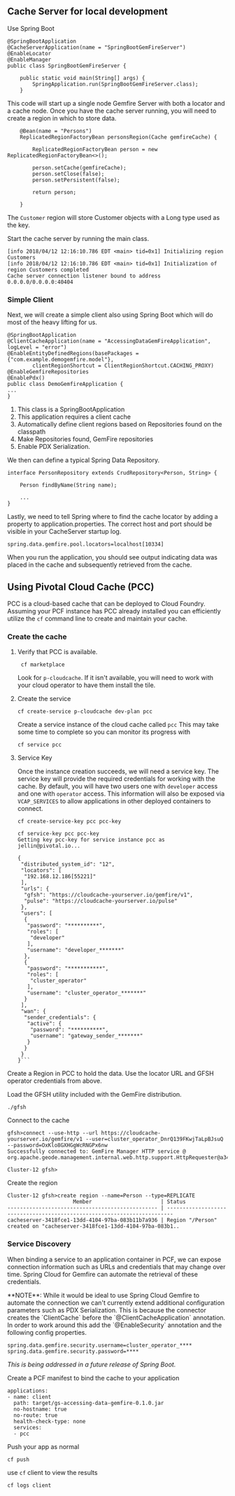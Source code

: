 ##  Cache Server for local development
Use Spring Boot

```
@SpringBootApplication
@CacheServerApplication(name = "SpringBootGemFireServer")
@EnableLocator
@EnableManager
public class SpringBootGemFireServer {

    public static void main(String[] args) {
        SpringApplication.run(SpringBootGemFireServer.class);
    }
```
    
This code will start up a single node Gemfire Server with both a locator and a cache node.  Once you have the cache server running, you will need to create a region in which to store data. 

```
    @Bean(name = "Persons")
    ReplicatedRegionFactoryBean personsRegion(Cache gemfireCache) {

        ReplicatedRegionFactoryBean person = new ReplicatedRegionFactoryBean<>();

        person.setCache(gemfireCache);
        person.setClose(false);
        person.setPersistent(false);

        return person;

    }
```

The `Customer` region will store Customer objects with a Long type used as the key.

Start the cache server by running the main class.

```
[info 2018/04/12 12:16:10.786 EDT <main> tid=0x1] Initializing region Customers
[info 2018/04/12 12:16:10.786 EDT <main> tid=0x1] Initialization of region Customers completed
Cache server connection listener bound to address 0.0.0.0/0.0.0.0:40404
```    
    
### Simple Client

Next, we will create a simple client also using Spring Boot which will do most of the heavy lifting for us.

```
@SpringBootApplication
@ClientCacheApplication(name = "AccessingDataGemFireApplication", logLevel = "error")
@EnableEntityDefinedRegions(basePackages = {"com.example.demogemfire.model"},
        clientRegionShortcut = ClientRegionShortcut.CACHING_PROXY)
@EnableGemfireRepositories
@EnablePdx()
public class DemoGemfireApplication {
...
}
```


1. This class is a SpringBootApplication
2. This application requires a client cache
3. Automatically define client regions based on Repositories found on the classpath
4. Make Repositories found,  GemFire repositories
5. Enable PDX Serialization.  

We then can define a typical Spring Data Repository.

```
interface PersonRepository extends CrudRepository<Person, String> {

    Person findByName(String name);
 
    ...
}    
```    
Lastly, we need to tell Spring where to find the cache locator by adding a property to application.properties. The correct host and port should be visible in your CacheServer startup log.

```
spring.data.gemfire.pool.locators=localhost[10334]
```

When you run the application, you should see output indicating data was placed in the cache and subsequently retrieved from the cache.

## Using Pivotal Cloud Cache (PCC) 
PCC is a cloud-based cache that can be deployed to Cloud Foundry.  Assuming your PCF instance has PCC already installed you can efficiently utilize the `cf` command line to create and maintain your cache.

### Create the cache
1. Verify that PCC is available.
   
   ```
    cf marketplace
    ``` 
    
    Look for ```p-cloudcache```. If it isn't available, you will need to work with your cloud operator to have them install the tile.

2. Create the service

    ```
    cf create-service p-cloudcache dev-plan pcc
    ```
    Create a service instance of the cloud cache called `pcc` This may take some time to complete so you can monitor its progress with

    ```
    cf service pcc
    ```

3. Service Key

    Once the instance creation succeeds, we will need a service key. The service key will provide the required credentials for working with the cache. By default, you will have two users one with `developer` access and one with `operator` access.  This information will also be exposed via `VCAP_SERVICES` to allow applications in other deployed containers to connect.

    ```
    cf create-service-key pcc pcc-key
    ```
    ```
    cf service-key pcc pcc-key                                                         
    Getting key pcc-key for service instance pcc as jellin@pivotal.io...
    
    {
     "distributed_system_id": "12",
     "locators": [
      "192.168.12.186[55221]"
     ],
     "urls": {
      "gfsh": "https://cloudcache-yourserver.io/gemfire/v1",
      "pulse": "https://cloudcache-yourserver.io/pulse"
     },
     "users": [
      {
       "password": "**********",
       "roles": [
        "developer"
       ],
       "username": "developer_*******"
      },
      {
       "password": "***********",
       "roles": [
        "cluster_operator"
       ],
       "username": "cluster_operator_*******"
      }
     ],
     "wan": {
      "sender_credentials": {
       "active": {
        "password": "**********",
        "username": "gateway_sender_*******"
       }
      }
     }
    }```    

Create a Region in PCC to hold the data. Use the locator URL and GFSH operator credentials from above.

Load the GFSH utility included with the GemFire distribution.

```
./gfsh

```
Connect to the cache

```
gfsh>connect --use-http --url https://cloudcache-yourserver.io/gemfire/v1 --user=cluster_operator_DnrQ139FKwjTaLpBJsuQ --password=OxKlo8GXHGgWcRNGPx6nw
Successfully connected to: GemFire Manager HTTP service @ org.apache.geode.management.internal.web.http.support.HttpRequester@a34930a

Cluster-12 gfsh>
```

Create the region

```
Cluster-12 gfsh>create region --name=Person --type=REPLICATE
                     Member                      | Status
------------------------------------------------ | ------------------------------------------------------------------------
cacheserver-3418fce1-13dd-4104-97ba-083b11b7a936 | Region "/Person" created on "cacheserver-3418fce1-13dd-4104-97ba-083b1..
```

### Service Discovery
When binding a service to an application container in PCF, we can expose connection information such as URLs and credentials that may change over time.  Spring Cloud for Gemfire can automate the retrieval of these credentials.

<div class="alert alert-success">       
**NOTE**: While it would be ideal to use Spring Cloud Gemfire to automate the connection we can't currently extend additional configuration parameters such as PDX Serialization.  This is because the connector creates the `ClientCache` before the `@ClientCacheApplication` annotation.  In order to work around this add the `@EnableSecurity` annotation and the following config properties.
</div>

```spring.data.gemfire.pool.locators=192.168.12.185[55221]
spring.data.gemfire.security.username=cluster_operator_****
spring.data.gemfire.security.password=****
```

*This is being addressed in a future release of Spring Boot.*


Create a PCF manifest to bind the cache to your application



```---
applications:
- name: client
  path: target/gs-accessing-data-gemfire-0.1.0.jar
  no-hostname: true
  no-route: true
  health-check-type: none
  services:
  - pcc

``` 
Push your app as normal

```
cf push
```

use `cf` client to view the results

```
cf logs client
```